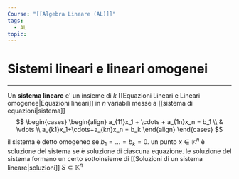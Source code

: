 ```yaml
---
Course: "[[Algebra Lineare (AL)]]"
tags:
  - AL
topic:
---
```

# Sistemi lineari e lineari omogenei
---
Un __sistema lineare__ e' un insieme di  $k$ [[Equazioni Lineari e Lineari omogenee|Equazioni lineari]] in $n$ variabili messe a [[sistema di equazioni|sistema]]    
$$ 
	\begin{cases}
\begin{align}
		a_{11}x_1 + \cdots  + a_{1n}x_n = b_1 \\
		& \vdots  \\
		a_{k1}x_1+\cdots+a_{kn}x_n = b_k
\end{align}
	\end{cases}
$$
il sistema è detto omogeneo se $b_1 = \dots = b_k =0$. un punto $x \in \mathbb{K}^n$ è soluzione del sistema se è soluzione di ciascuna equazione. le soluzione del sistema formano un certo sottoinsieme di [[Soluzioni di un sistema lineare|soluzioni]] $S \subset \mathbb{K}^n$ 
